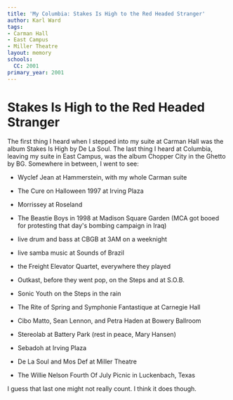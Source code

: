 ```yaml
---
title: 'My Columbia: Stakes Is High to the Red Headed Stranger'
author: Karl Ward
tags:
- Carman Hall
- East Campus
- Miller Theatre
layout: memory
schools:
  CC: 2001
primary_year: 2001
---
```

# Stakes Is High to the Red Headed Stranger

The first thing I heard when I stepped into my suite at Carman Hall was the album Stakes Is High by De La Soul.  The last thing I heard at Columbia, leaving my suite in East Campus, was the album Chopper City in the Ghetto by BG.  Somewhere in between, I went to see:

- Wyclef Jean at Hammerstein, with my whole Carman suite

- The Cure on Halloween 1997 at Irving Plaza

- Morrissey at Roseland

- The Beastie Boys in 1998 at Madison Square Garden (MCA got booed for protesting that day's bombing campaign in Iraq)

- live drum and bass at CBGB at 3AM on a weeknight

- live samba music at Sounds of Brazil

- the Freight Elevator Quartet, everywhere they played

- Outkast, before they went pop, on the Steps and at S.O.B.

- Sonic Youth on the Steps in the rain

- The Rite of Spring and Symphonie Fantastique at Carnegie Hall

- Cibo Matto, Sean Lennon, and Petra Haden at Bowery Ballroom

- Stereolab at Battery Park (rest in peace, Mary Hansen)

- Sebadoh at Irving Plaza

- De La Soul and Mos Def at Miller Theatre

- The Willie Nelson Fourth Of July Picnic in Luckenbach, Texas

I guess that last one might not really count.  I think it does though.

